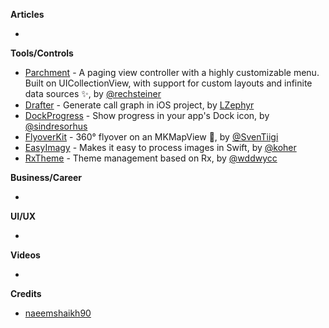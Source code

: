 **Articles**

* 

**Tools/Controls**

* [Parchment](https://github.com/rechsteiner/Parchment) - A paging view controller with a highly customizable menu. Built on UICollectionView, with support for custom layouts and infinite data sources ✨, by [@rechsteiner](http://twitter.com/rechsteiner)
* [Drafter](https://github.com/L-Zephyr/Drafter) - Generate call graph in iOS project, by [LZephyr](https://github.com/L-Zephyr)
* [DockProgress](https://github.com/sindresorhus/DockProgress) - Show progress in your app's Dock icon, by [@sindresorhus](https://twitter.com/sindresorhus)
* [FlyoverKit](https://github.com/SvenTiigi/FlyoverKit) - 360° flyover on an MKMapView 🚁, by [@SvenTiigi](https://twitter.com/SvenTiigi)
* [EasyImagy](https://github.com/koher/EasyImagy) - Makes it easy to process images in Swift, by [@koher](https://github.com/koher)
* [RxTheme](https://github.com/wddwycc/RxTheme) - Theme management based on Rx, by [@wddwycc](https://twitter.com/wddwycc)

**Business/Career**

* 

**UI/UX**

* 

**Videos**

* 

**Credits**

* [naeemshaikh90](https://github.com/naeemshaikh90)
